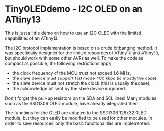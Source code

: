 # TinyOLEDdemo - I2C OLED on an ATtiny13
This is just a little demo on how to use an I2C OLED with the limited capabilities of an ATtiny13.

The I2C protocol implementation is based on a crude bitbanging method. It was specifically designed for the limited resources of ATtiny10 and ATtiny13, but should work with some other AVRs as well. To make the code as compact as possible, the following restrictions apply:
- the clock frequency of the MCU must not exceed 1.6 MHz,
- the slave device must support fast mode 400 kbps (is mostly the case),
- the slave device must not stretch the clock (this is usually the case),
- the acknowledge bit sent by the slave device is ignored.

Don't forget the pull-up resistors on the SDA and SCL lines! Many modules, such as the SSD1306 OLED module, have already integrated them.

The functions for the OLED are adapted to the SSD1306 128x32 OLED module, but they can easily be modified to be used for other modules. In order to save resources, only the basic functionalities are implemented.  
